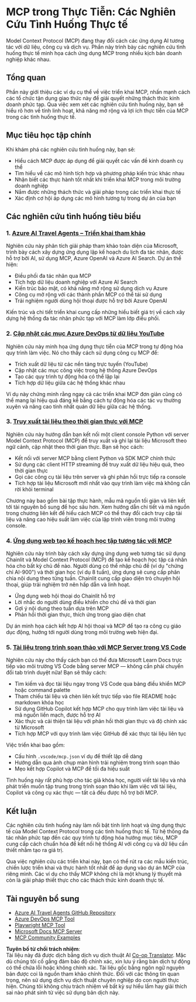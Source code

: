 <!--
CO_OP_TRANSLATOR_METADATA:
{
  "original_hash": "671162f2687253f22af11187919ed02d",
  "translation_date": "2025-06-21T13:59:22+00:00",
  "source_file": "09-CaseStudy/README.md",
  "language_code": "vi"
}
-->
# MCP trong Thực Tiễn: Các Nghiên Cứu Tình Huống Thực tế

Model Context Protocol (MCP) đang thay đổi cách các ứng dụng AI tương tác với dữ liệu, công cụ và dịch vụ. Phần này trình bày các nghiên cứu tình huống thực tế minh họa cách ứng dụng MCP trong nhiều kịch bản doanh nghiệp khác nhau.

## Tổng quan

Phần này giới thiệu các ví dụ cụ thể về việc triển khai MCP, nhấn mạnh cách các tổ chức tận dụng giao thức này để giải quyết những thách thức kinh doanh phức tạp. Qua việc xem xét các nghiên cứu tình huống này, bạn sẽ hiểu rõ hơn về tính linh hoạt, khả năng mở rộng và lợi ích thực tiễn của MCP trong các tình huống thực tế.

## Mục tiêu học tập chính

Khi khám phá các nghiên cứu tình huống này, bạn sẽ:

- Hiểu cách MCP được áp dụng để giải quyết các vấn đề kinh doanh cụ thể
- Tìm hiểu về các mô hình tích hợp và phương pháp kiến trúc khác nhau
- Nhận biết các thực hành tốt nhất khi triển khai MCP trong môi trường doanh nghiệp
- Nắm được những thách thức và giải pháp trong các triển khai thực tế
- Xác định cơ hội áp dụng các mô hình tương tự trong dự án của bạn

## Các nghiên cứu tình huống tiêu biểu

### 1. [Azure AI Travel Agents – Triển khai tham khảo](./travelagentsample.md)

Nghiên cứu này phân tích giải pháp tham khảo toàn diện của Microsoft, trình bày cách xây dựng ứng dụng lập kế hoạch du lịch đa tác nhân, được hỗ trợ bởi AI, sử dụng MCP, Azure OpenAI và Azure AI Search. Dự án thể hiện:

- Điều phối đa tác nhân qua MCP
- Tích hợp dữ liệu doanh nghiệp với Azure AI Search
- Kiến trúc bảo mật, có khả năng mở rộng sử dụng dịch vụ Azure
- Công cụ mở rộng với các thành phần MCP có thể tái sử dụng
- Trải nghiệm người dùng hội thoại được hỗ trợ bởi Azure OpenAI

Kiến trúc và chi tiết triển khai cung cấp những hiểu biết giá trị về cách xây dựng hệ thống đa tác nhân phức tạp với MCP làm lớp điều phối.

### 2. [Cập nhật các mục Azure DevOps từ dữ liệu YouTube](./UpdateADOItemsFromYT.md)

Nghiên cứu này minh họa ứng dụng thực tiễn của MCP trong tự động hóa quy trình làm việc. Nó cho thấy cách sử dụng công cụ MCP để:

- Trích xuất dữ liệu từ các nền tảng trực tuyến (YouTube)
- Cập nhật các mục công việc trong hệ thống Azure DevOps
- Tạo các quy trình tự động hóa có thể lặp lại
- Tích hợp dữ liệu giữa các hệ thống khác nhau

Ví dụ này chứng minh rằng ngay cả các triển khai MCP đơn giản cũng có thể mang lại hiệu quả đáng kể bằng cách tự động hóa các tác vụ thường xuyên và nâng cao tính nhất quán dữ liệu giữa các hệ thống.

### 3. [Truy xuất tài liệu theo thời gian thực với MCP](./docs-mcp/README.md)

Nghiên cứu này hướng dẫn bạn kết nối một client console Python với server Model Context Protocol (MCP) để truy xuất và ghi lại tài liệu Microsoft theo ngữ cảnh, cập nhật theo thời gian thực. Bạn sẽ học cách:

- Kết nối với server MCP bằng client Python và SDK MCP chính thức
- Sử dụng các client HTTP streaming để truy xuất dữ liệu hiệu quả, theo thời gian thực
- Gọi các công cụ tài liệu trên server và ghi phản hồi trực tiếp ra console
- Tích hợp tài liệu Microsoft mới nhất vào quy trình làm việc mà không cần rời khỏi terminal

Chương này bao gồm bài tập thực hành, mẫu mã nguồn tối giản và liên kết tới tài nguyên bổ sung để học sâu hơn. Xem hướng dẫn chi tiết và mã nguồn trong chương liên kết để hiểu cách MCP có thể thay đổi cách truy cập tài liệu và nâng cao hiệu suất làm việc của lập trình viên trong môi trường console.

### 4. [Ứng dụng web tạo kế hoạch học tập tương tác với MCP](./docs-mcp/README.md)

Nghiên cứu này trình bày cách xây dựng ứng dụng web tương tác sử dụng Chainlit và Model Context Protocol (MCP) để tạo kế hoạch học tập cá nhân hóa cho bất kỳ chủ đề nào. Người dùng có thể nhập chủ đề (ví dụ "chứng chỉ AI-900") và thời gian học (ví dụ 8 tuần), ứng dụng sẽ cung cấp phân chia nội dung theo từng tuần. Chainlit cung cấp giao diện trò chuyện hội thoại, giúp trải nghiệm trở nên hấp dẫn và linh hoạt.

- Ứng dụng web hội thoại do Chainlit hỗ trợ
- Lời nhắc do người dùng điều khiển cho chủ đề và thời gian
- Gợi ý nội dung theo tuần dựa trên MCP
- Phản hồi thời gian thực, thích ứng trong giao diện chat

Dự án minh họa cách kết hợp AI hội thoại và MCP để tạo ra công cụ giáo dục động, hướng tới người dùng trong môi trường web hiện đại.

### 5. [Tài liệu trong trình soạn thảo với MCP Server trong VS Code](./docs-mcp/README.md)

Nghiên cứu này cho thấy cách bạn có thể đưa Microsoft Learn Docs trực tiếp vào môi trường VS Code bằng server MCP — không cần phải chuyển đổi tab trình duyệt nữa! Bạn sẽ thấy cách:

- Tìm kiếm và đọc tài liệu ngay trong VS Code qua bảng điều khiển MCP hoặc command palette
- Tham chiếu tài liệu và chèn liên kết trực tiếp vào file README hoặc markdown khóa học
- Sử dụng GitHub Copilot kết hợp MCP cho quy trình làm việc tài liệu và mã nguồn liền mạch, được hỗ trợ AI
- Xác thực và cải thiện tài liệu với phản hồi thời gian thực và độ chính xác từ Microsoft
- Tích hợp MCP với quy trình làm việc GitHub để xác thực tài liệu liên tục

Việc triển khai bao gồm:
- Cấu hình `.vscode/mcp.json` ví dụ để thiết lập dễ dàng
- Hướng dẫn qua ảnh chụp màn hình trải nghiệm trong trình soạn thảo
- Mẹo kết hợp Copilot và MCP để tối đa hiệu suất

Tình huống này rất phù hợp cho tác giả khóa học, người viết tài liệu và nhà phát triển muốn tập trung trong trình soạn thảo khi làm việc với tài liệu, Copilot và công cụ xác thực — tất cả đều được hỗ trợ bởi MCP.

## Kết luận

Các nghiên cứu tình huống này làm nổi bật tính linh hoạt và ứng dụng thực tế của Model Context Protocol trong các tình huống thực tế. Từ hệ thống đa tác nhân phức tạp đến các quy trình tự động hóa hướng mục tiêu, MCP cung cấp cách chuẩn hóa để kết nối hệ thống AI với công cụ và dữ liệu cần thiết nhằm tạo ra giá trị.

Qua việc nghiên cứu các triển khai này, bạn có thể rút ra các mẫu kiến trúc, chiến lược triển khai và thực hành tốt nhất để áp dụng vào dự án MCP của riêng mình. Các ví dụ cho thấy MCP không chỉ là một khung lý thuyết mà còn là giải pháp thiết thực cho các thách thức kinh doanh thực tế.

## Tài nguyên bổ sung

- [Azure AI Travel Agents GitHub Repository](https://github.com/Azure-Samples/azure-ai-travel-agents)
- [Azure DevOps MCP Tool](https://github.com/microsoft/azure-devops-mcp)
- [Playwright MCP Tool](https://github.com/microsoft/playwright-mcp)
- [Microsoft Docs MCP Server](https://github.com/MicrosoftDocs/mcp)
- [MCP Community Examples](https://github.com/microsoft/mcp)

**Tuyên bố từ chối trách nhiệm**:  
Tài liệu này đã được dịch bằng dịch vụ dịch thuật AI [Co-op Translator](https://github.com/Azure/co-op-translator). Mặc dù chúng tôi cố gắng đảm bảo độ chính xác, xin lưu ý rằng bản dịch tự động có thể chứa lỗi hoặc không chính xác. Tài liệu gốc bằng ngôn ngữ nguyên bản được coi là nguồn tham khảo chính thức. Đối với các thông tin quan trọng, nên sử dụng dịch vụ dịch thuật chuyên nghiệp do con người thực hiện. Chúng tôi không chịu trách nhiệm về bất kỳ sự hiểu lầm hay giải thích sai nào phát sinh từ việc sử dụng bản dịch này.